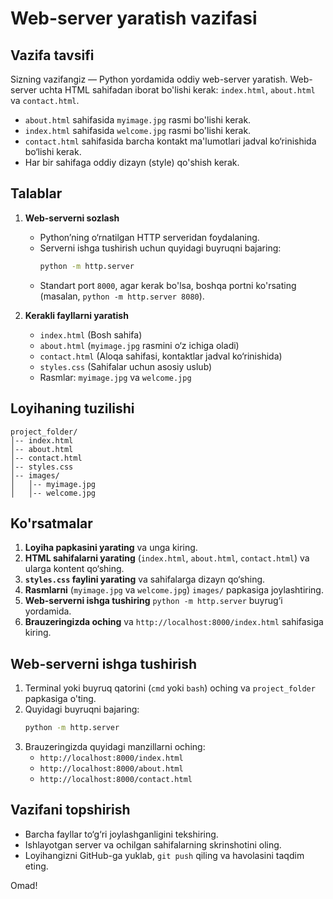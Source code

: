 # Web-server yaratish vazifasi

## Vazifa tavsifi
Sizning vazifangiz — Python yordamida oddiy web-server yaratish. Web-server uchta HTML sahifadan iborat bo'lishi kerak: `index.html`, `about.html` va `contact.html`. 
- `about.html` sahifasida `myimage.jpg` rasmi bo'lishi kerak.
- `index.html` sahifasida `welcome.jpg` rasmi bo'lishi kerak.
- `contact.html` sahifasida barcha kontakt ma'lumotlari jadval ko‘rinishida bo‘lishi kerak.
- Har bir sahifaga oddiy dizayn (style) qo'shish kerak.

## Talablar
1. **Web-serverni sozlash**
   - Python’ning o‘rnatilgan HTTP serveridan foydalaning.
   - Serverni ishga tushirish uchun quyidagi buyruqni bajaring:
     ```bash
     python -m http.server
     ```
   - Standart port `8000`, agar kerak bo'lsa, boshqa portni ko'rsating (masalan, `python -m http.server 8080`).

2. **Kerakli fayllarni yaratish**
   - `index.html` (Bosh sahifa)
   - `about.html` (`myimage.jpg` rasmini o‘z ichiga oladi)
   - `contact.html` (Aloqa sahifasi, kontaktlar jadval ko‘rinishida)
   - `styles.css` (Sahifalar uchun asosiy uslub)
   - Rasmlar: `myimage.jpg` va `welcome.jpg`

## Loyihaning tuzilishi
```
project_folder/
│-- index.html
│-- about.html
│-- contact.html
│-- styles.css
│-- images/
│   │-- myimage.jpg
│   │-- welcome.jpg
```

## Ko'rsatmalar
1. **Loyiha papkasini yarating** va unga kiring.
2. **HTML sahifalarni yarating** (`index.html`, `about.html`, `contact.html`) va ularga kontent qo‘shing.
3. **`styles.css` faylini yarating** va sahifalarga dizayn qo‘shing.
4. **Rasmlarni** (`myimage.jpg` va `welcome.jpg`) `images/` papkasiga joylashtiring.
5. **Web-serverni ishga tushiring** `python -m http.server` buyrug‘i yordamida.
6. **Brauzeringizda oching** va `http://localhost:8000/index.html` sahifasiga kiring.

## Web-serverni ishga tushirish
1. Terminal yoki buyruq qatorini (`cmd` yoki `bash`) oching va `project_folder` papkasiga o'ting.
2. Quyidagi buyruqni bajaring:
   ```bash
   python -m http.server
   ```
3. Brauzeringizda quyidagi manzillarni oching:
   - `http://localhost:8000/index.html`
   - `http://localhost:8000/about.html`
   - `http://localhost:8000/contact.html`

## Vazifani topshirish
- Barcha fayllar to‘g‘ri joylashganligini tekshiring.
- Ishlayotgan server va ochilgan sahifalarning skrinshotini oling.
- Loyihangizni GitHub-ga yuklab, `git push` qiling va havolasini taqdim eting.

Omad!
